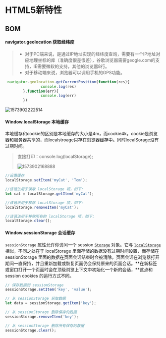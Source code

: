 # HTML5新特性

## BOM

#### navigator.geolocation	获取经纬度

> - 对于PC端来说，是通过IP地址实现的经纬度查询，需要有一个IP地址对应地理坐标的库（准确度很差很差），谷歌浏览器需要geogle.com的支持，IE需要微软的支持，其他的浏览器8行。
> - 对于移动端来说，浏览器可以调用手机的GPS功能。

```js
 navigator.geolocation.getCurrentPosition(function(res){
                console.log(res)
        },function(err){
                console.log(err)
        })
```

![1573902222514](F:\我的笔记\image\1573902222514.png)



#### Window.localStorage	本地缓存

本地缓存和cookie的区别是本地缓存的大小是4m，而cookie4k，cookie是浏览器和服务器共享的，而localstroage只存在浏览器缓存中。同时localSorage没有过期时间。

> 直接打印：console.log(localStorage);
>
> ![1573902168888](F:\我的笔记\image\1573902168888.png)

```js
//设置缓存
localStorage.setItem('myCat', 'Tom');

//该语法用于读取 localStorage 项，如下:
let cat = localStorage.getItem('myCat');

//该语法用于移除 localStorage 项，如下:
localStorage.removeItem('myCat');

//该语法用于移除所有的 localStorage 项，如下:
localStorage.clear();
```



#### Window.sessionStorage	会话缓存

`sessionStorage` 属性允许你访问一个 session [`Storage`](https://developer.mozilla.org/zh-CN/docs/Web/API/Storage) 对象。它与 [`localStorage`](https://developer.mozilla.org/zh-CN/docs/Web/API/Window/localStorage) 相似，不同之处在于 localStorage 里面存储的数据没有过期时间设置，而存储在 sessionStorage 里面的数据在页面会话结束时会被清除。页面会话在浏览器打开期间一直保持，并且重新加载或恢复页面仍会保持原来的页面会话。**在新标签或窗口打开一个页面时会在顶级浏览上下文中初始化一个新的会话，**这点和 session cookies 的运行方式不同。

```js
// 保存数据到 sessionStorage
sessionStorage.setItem('key', 'value');

// 从 sessionStorage 获取数据
let data = sessionStorage.getItem('key');

// 从 sessionStorage 删除保存的数据
sessionStorage.removeItem('key');

// 从 sessionStorage 删除所有保存的数据
sessionStorage.clear();
```

